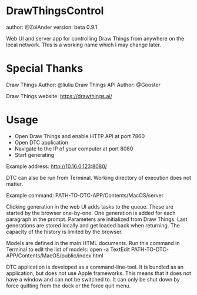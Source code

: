 # DrawThingsControl

author: @ZolAnder
version: beta 0.9.1

Web UI and server app for controlling Draw Things from anywhere on the local network.
This is a working name which I may change later.

# Special Thanks

Draw Things Author: @liuliu
Draw Things API Author: @Gooster

Draw Things website:
https://drawthings.ai/

# Usage

- Open Draw Things and enable HTTP API at port 7860
- Open DTC application
- Navigate to the IP of your computer at port 8080
- Start generating

Example address:
http://10.16.0.123:8080/

DTC can also be run from Terminal.
Working directory of execution does not matter.

Example command:
PATH-TO-DTC-APP/Contents/MacOS/server

Clicking generation in the web UI adds tasks to the queue.
These are started by the browser one-by-one.
One generation is added for each paragraph in the prompt.
Parameters are initialized from Draw Things.
Last generations are stored locally and get loaded back when returning.
The capacity of the history is limited by the browser.

Models are defined in the main HTML documents.
Run this command in Terminal to edit the list of models:
open -a TextEdit PATH-TO-DTC-APP/Contents/MacOS/public/index.html

DTC application is developed as a command-line-tool.
It is bundled as an application, but does not use Apple frameworks.
This means that it does not have a window and can not be switched to.
It can only be shut down by force quitting from the dock or the force quit menu.